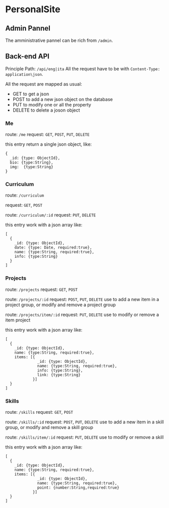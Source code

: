 # PersonalSite
## Admin Pannel
The amministrative pannel can be rich from `/admin`.

## Back-end API
Principle Path: `/api/eng|ita`
All the request have to be with `Content-Type: application\json`.

All the request are mapped as usual:
- GET to get a json
- POST to add a new json object on the database
- PUT to modify one or all the property
- DELETE to delete a joson object

### Me
route: `/me`
request: `GET`, `POST`, `PUT`, `DELETE`

this entry return a single json object, like:
```
{
  _id: {type: ObjectId},
  bio: {type:String},
  img:  {type:String}
}
```

### Curriculum
route: `/curriculum`

request: `GET`, `POST`

route: `/curriculum/:id`
request: `PUT`, `DELETE`

this entry work with a json array like:
```
[
  {
    _id: {type: ObjectId},
    date: {type: Date, required:true},
    name: {type:String, required:true},
    info: {type:String}
  }
]
```

### Projects
route: `/projects`
request: `GET`, `POST`

route: `/projects/:id`
request: `POST`, `PUT`, `DELETE`
use to add a new item in a project group, or modify and remove a project group

route: `/projects/item/:id`
request: `PUT`, `DELETE`
use to modify or remove a item project

this entry work with a json array like:
```
[
  {
    _id: {type: ObjectId},
    name: {type:String, required:true},
    items: [{
              _id: {type: ObjectId},
              name: {type:String, required:true},
              info: {type:String},
              link: {type:String}
            }]
  }
]
```

### Skills
route: `/skills`
request: `GET`, `POST`

route: `/skills/:id`
request: `POST`, `PUT`, `DELETE`
use to add a new item in a skill group, or modify and remove a skill group

route: `/skills/item/:id`
request: `PUT`, `DELETE`
use to modify or remove a skill

this entry work with a json array like:
```
[
  {
    _id: {type: ObjectId},
    name: {type:String, required:true},
    items: [{
              _id: {type: ObjectId},
              name: {type:String, required:true},
              point: {number:String,required:true}
            }]
  }
]
```
